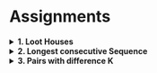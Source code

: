 # Assignments

<details> <summary><strong> 1. Loot Houses </strong></summary>

# 1. Loot Houses

    A thief wants to loot houses. He knows the amount of money in each house. He cannot loot two consecutive houses. Find the maximum amount of money he can loot.

**Input format**

    Line 1 : An integer N
    Line 2 : N spaced integers denoting money in each house

**Output format**

    Line 1 : Maximum amount of money looted

**Constraints**:

    1 <= n <= 10^4
    1 <= A[i] < 10^4

**Sample Input**

    6
    5 5 10 100 10 5

**Sample Output**

    110

<details> <summary><strong>Code</strong></summary>

    int getMaxMoney(int arr[], int n)
    {

        /*Write your code here.
        *Don’t write main().
        *Don’t take input, it is passed as function argument.
        *Don’t print output.
        *Taking input and printing output is handled automatically.
            */

    }

</details>

---

</details>

<details> <summary><strong> 2. Longest consecutive Sequence </strong></summary>

# 2. Longest consecutive Sequence

    You are given with an array of integers that contain numbers in random order. Write a program to find the longest possible sequence of consecutive numbers using the numbers from given array.

    You need to return the output array which contains consecutive elements. Order of elements in the output is not important.

    Best solution takes O(n) time.

    If two sequences are of equal length then return the sequence starting with the number whose occurrence is earlier in the array.

**Input Format**

    Line 1 : Integer n, Size of array
    Line 2 : Array elements (separated by space)

**Constraints**:

    1 <= Length of S <= 50000

**Sample Input 1**

    13
    2 12 9 16 10 5 3 20 25 11 1 8 6

**Sample Output 1**

    8
    9
    10
    11
    12

**Sample Input 2**

    7
    3 7 2 1 9 8 1

**Sample Output 2**

    7
    8
    9
    Explanation: Sequence should be of consecutive numbers. Here we have 2 sequences with same length i.e. [1, 2, 3] and [7, 8, 9], but output should be [7, 8, 9] because the starting point of [7, 8, 9] comes first in input array.

**Sample Input 2**

    7
    15 24 23 12 19 11 16

**Sample Output 2**

    15
    16

<details> <summary><strong>Code</strong></summary>

    #include <vector>
    using namespace std;
    #include<unordered_map>
    vector<int> longestConsecutiveIncreasingSequence(int *arr, int n)
    {
        // Method 1: sort, this is o(nlogn)
        // Method 2: o(n) solution definitely need map, hash everything in the map
        unordered_map<int, bool> mp;
        for(int i=0; i<n; i++)
            mp[arr[i]] = true; // not part of a consecutive sequence

        // map ready
        int start = 0, maxLength = 0; // identifies the return value
        mp[arr[0]] = false;    // part of a sequence

        int tstart = 0, tlen = 0, curr = 0;

        int insequence = 0;    // just so that the for loop stops if we have visited all

        for(int i=0; i<n && insequence<n; i++) // this for loop ensures that the elements occurring in the array have an upper hand, as requited by the problem.
        {
            if(mp[arr[i]]==false)
                continue; // already part of a sequence

            tlen = 1;
            curr = arr[i];
            mp[arr[i]]=false; // being part of a sequence
            insequence++;

            // look forward
            while(mp.count(curr+1)==1 && mp[curr+1]==true)// exists and has not been visited
            {
                mp[++curr]=false;
                tlen++;
                insequence++;
            }

            // look back
            curr = arr[i];
            while(mp.count(curr-1)==1 && mp[curr-1]==true)
            {
                mp[--curr] = false;
                tlen++;
                tstart--; // start changes here
                insequence++;
            }

            if(tlen > maxLength) // if we formed a equilength sequence now, it will not be considered
            {
                start = tstart;
                maxLength = tlen;
                break;
            }

            if(tlen==maxLength)
                start = tstart < start ? tstart : start; // no update required for length
        }

        // make the vector
        vector<int> ret;
        for(int i=0; i<maxLength; i++)
            ret.push_back(i+start);

        return ret;
    }

</details>

---

</details>

<details> <summary><strong> 3. Pairs with difference K </strong></summary>

# 3. Pairs with difference K

    You are given with an array of integers and an integer K. Write a program to find and print all pairs which have difference K.
    Best solution takes O(n) time. And take difference as absolute.

**Input Format**

    Line 1 : Integer n, Size of array
    Line 2 : Array elements (separated by space)
    Line 3 : K

**Output Format**

    Print pairs in different lines (pair elements separated by space). In a pair, smaller element should be printed first.
    (Order of different pairs is not important)

**Constraints**:

    1 <= n <= 5000

**Sample Input 1**

    4
    5 1 2 4
    3

**Sample Output 1**

    2 5
    1 4

**Sample Input 1**

    4
    4 4 4 4
    0

**Sample Output 1**

    4 4
    4 4
    4 4
    4 4
    4 4
    4 4

<details> <summary><strong>Code</strong></summary>

    using namespace std;
    #include<unordered_map>
    void printPairs(int *arr, int n, int k)
    {
        unordered_map<int, int>mp;
        for(int i=0; i<n; i++)
            mp[arr[i]]++;
        // created a note pad with all occurrences

        if(k==0)    // just print each term frequency ! times
        {
            for(auto i=mp.begin(); i!=mp.end(); i++)
            {
                int fct = 1;
                for(int j=1; j<i->second; j++)
                    fct*=j;

                for(int j=0; j<fct; j++)
                    cout << i->first << " " << i->first << "\n";
            }
            return;
        }

        int n1 = 0;
        for(auto i=mp.begin(); i!=mp.end(); i++)
        {
            n1 = 0;
            if(mp.count((i->first) - k)!=0)
                n1 = mp[(i->first) - k];
            n1*=(i->second);
            for(int j=0; j<n1; j++)
                cout << (i->first) - k << " " << (i->first) << "\n";

            n1 = 0;
            if(mp.count((i->first) + k)!=0)
                n1 = mp[(i->first) + k];
            n1*=(i->second);
            for(int j=0; j<n1; j++)
                cout << (i->first) << " " << (i->first) + k << "\n";

            i->second = 0;
        }
    }

</details>

---

</details>
